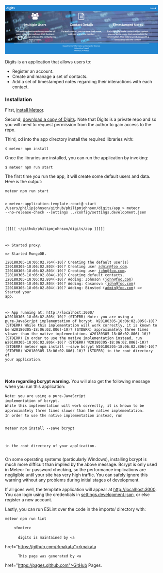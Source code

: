 <img src="/docs/digits-landing-page.png">
<p>Digits is an application that allows users to:</p>

<ul>
  <li>Register an account.</li>
  <li>Create and manage a set of contacts.</li>
  <li>Add a set of timestamped notes regarding their interactions with
each contact.</li>
</ul>

<h3 id="installation">Installation</h3>

<p>First, <a href="https://www.meteor.com/install">install
Meteor</a>.</p>

<p>Second, <a href="https://github.com/philipmjohnson/digits">download a
copy of Digits</a>. Note that Digits is a private repo and so you will
need to request permission from the author to gain access to the
repo.</p>

<p>Third, cd into the app directory install the required libraries
with:</p>

<div class="highlighter-rouge"><div class="highlight"><pre
class="highlight"><code>$ meteor npm install
</code></pre></div></div>

<p>Once the libraries are installed, you can run the application by
invoking:</p>

<div class="highlighter-rouge"><div class="highlight"><pre
class="highlight"><code>$ meteor npm run start
</code></pre></div></div>

<p>The first time you run the app, it will create some default users and
data. Here is the output:</p>

<div class="highlighter-rouge"><div class="highlight"><pre
class="highlight"><code>meteor npm run start

&gt; meteor-application-template-react@ start
/Users/philipjohnson/github/philipmjohnson/digits/app
&gt; meteor --no-release-check --settings
../config/settings.development.json

[[[[[ ~/github/philipmjohnson/digits/app ]]]]]

=&gt; Started proxy.                             
=&gt; Started MongoDB.                           
I20180305-18:06:02.764(-10)? Creating the default user(s)
I20180305-18:06:02.803(-10)?   Creating user admin@foo.com.
I20180305-18:06:02.803(-10)?   Creating user john@foo.com.
I20180305-18:06:02.804(-10)? Creating default contacts.
I20180305-18:06:02.804(-10)?   Adding: Johnson (john@foo.com)
I20180305-18:06:02.804(-10)?   Adding: Casanova (john@foo.com)
I20180305-18:06:02.804(-10)?   Adding: Binsted (admin@foo.com)
=&gt; Started your app.

=&gt; App running at: http://localhost:3000/
W20180305-18:06:02.805(-10)? (STDERR) Note: you are using a
pure-JavaScript implementation of bcrypt.
W20180305-18:06:02.805(-10)? (STDERR) While this implementation will
work correctly, it is known to be
W20180305-18:06:02.806(-10)? (STDERR) approximately three times slower
than the native implementation.
W20180305-18:06:02.806(-10)? (STDERR) In order to use the native
implementation instead, run
W20180305-18:06:02.806(-10)? (STDERR)
W20180305-18:06:02.806(-10)? (STDERR)   meteor npm install --save bcrypt
W20180305-18:06:02.806(-10)? (STDERR)
W20180305-18:06:02.806(-10)? (STDERR) in the root directory of your
application.

</code></pre></div></div>

<p><strong>Note regarding bcrypt warning.</strong> You will also get the
following message when you run this application:</p>

<div class="highlighter-rouge"><div class="highlight"><pre
class="highlight"><code>Note: you are using a pure-JavaScript
implementation of bcrypt.
While this implementation will work correctly, it is known to be
approximately three times slower than the native implementation.
In order to use the native implementation instead, run

  meteor npm install --save bcrypt

in the root directory of your application.
</code></pre></div></div>

<p>On some operating systems (particularly Windows), installing bcrypt
is much more difficult than implied by the above message. Bcrypt is only
used in Meteor for password checking, so the performance implications
are negligible until your site has very high traffic. You can safely
ignore this warning without any problems during initial stages of
development.</p>

<p>If all goes well, the template application will appear at <a
href="http://localhost:3000">http://localhost:3000</a>.  You can login
using the credentials in <a
href="https://github.com/ics-software-engineering/meteor-application-template-react/blob/master/config/settings.development.json">settings.development.json</a>,
or else register a new account.</p>

<p>Lastly, you can run ESLint over the code in the imports/ directory
with:</p>

<div class="highlighter-rouge"><div class="highlight"><pre
class="highlight"><code>meteor npm run lint
</code></pre></div></div>




        <footer>

          digits is maintained by <a
href="https://github.com/rknakata">rknakata</a><br>

          This page was generated by <a
href="https://pages.github.com">GitHub Pages</a>.
        </footer>
